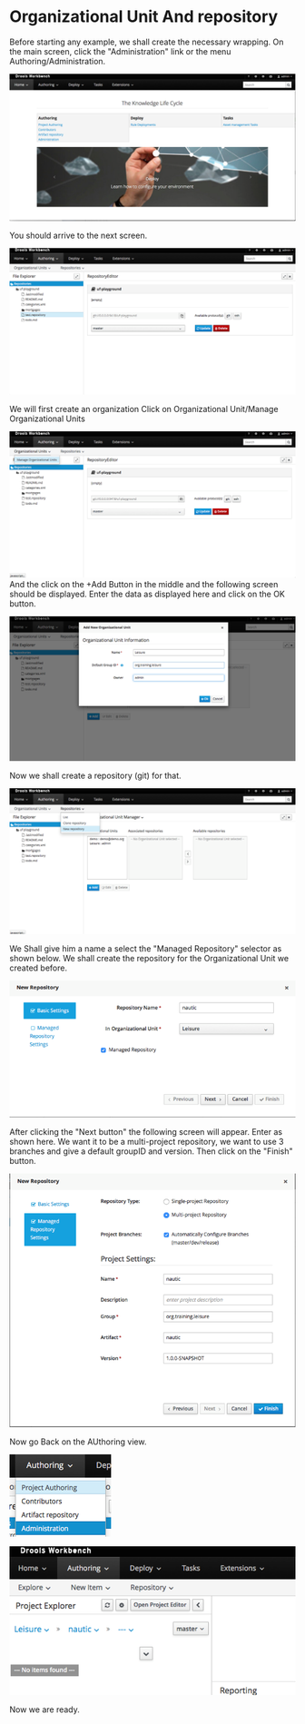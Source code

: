 # Organizational Unit And repository

Before starting any example, we shall create the necessary wrapping. On the main screen, click the "Administration" link or the menu Authoring/Administration.

![](../.gitbook/assets/Action01.png)

You should arrive to the next screen.

![](../.gitbook/assets/Action02.png)

We will first create an organization Click on Organizational Unit/Manage Organizational Units

![](../.gitbook/assets/Action03.png) And the click on the +Add Button in the middle and the following screen should be displayed. Enter the data as displayed here and click on the OK button.

![](../.gitbook/assets/Action04.png)

Now we shall create a repository \(git\) for that.

![](../.gitbook/assets/Action05.png)

We Shall give him a name a select the "Managed Repository" selector as shown below. We shall create the repository for the Organizational Unit we created before.

![](../.gitbook/assets/Action06.png)

After clicking the "Next button" the following screen will appear. Enter as shown here. We want it to be a multi-project repository, we want to use 3 branches and give a default groupID and version. Then click on the "Finish" button.

![](../.gitbook/assets/Action07.png)

Now go Back on the AUthoring view.

![](../.gitbook/assets/Action08.png)

![](../.gitbook/assets/Action09.png)

Now we are ready.


